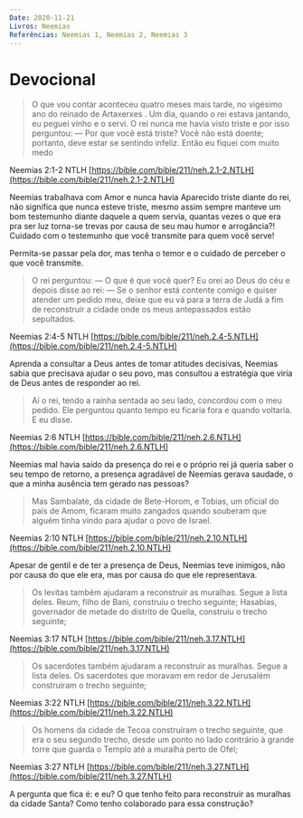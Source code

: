 ```yaml
---
Date: 2020-11-21
Livros: Neemias
Referências: Neemias 1, Neemias 2, Neemias 3
---
```


# Devocional

> O que vou contar aconteceu quatro meses mais tarde, no vigésimo ano do reinado de Artaxerxes . Um dia, quando o rei estava jantando, eu peguei vinho e o servi. O rei nunca me havia visto triste e por isso perguntou: — Por que você está triste? Você não está doente; portanto, deve estar se sentindo infeliz. Então eu fiquei com muito medo

Neemias 2:1‭-‬2 NTLH
[https://bible.com/bible/211/neh.2.1-2.NTLH](https://bible.com/bible/211/neh.2.1-2.NTLH)

Neemias trabalhava com Amor e nunca havia Aparecido triste diante do rei, não significa que nunca esteve triste, mesmo assim sempre manteve um bom testemunho diante daquele a quem servia, quantas vezes o que era pra ser luz torna-se trevas por causa de seu mau humor e arrogância?! Cuidado com o testemunho que você transmite para quem você serve!

Permita-se passar pela dor, mas tenha o temor e o cuidado de perceber o que você transmite.

> O rei perguntou: — O que é que você quer? Eu orei ao Deus do céu e depois disse ao rei: — Se o senhor está contente comigo e quiser atender um pedido meu, deixe que eu vá para a terra de Judá a fim de reconstruir a cidade onde os meus antepassados estão sepultados.

Neemias 2:4‭-‬5 NTLH
[https://bible.com/bible/211/neh.2.4-5.NTLH](https://bible.com/bible/211/neh.2.4-5.NTLH)

Aprenda a consultar a Deus antes de tomar atitudes decisivas, Neemias sabia que precisava ajudar o seu povo, mas consultou a estratégia que viria de Deus antes de responder ao rei.

> Aí o rei, tendo a rainha sentada ao seu lado, concordou com o meu pedido. Ele perguntou quanto tempo eu ficaria fora e quando voltaria. E eu disse.

Neemias 2:6 NTLH
[https://bible.com/bible/211/neh.2.6.NTLH](https://bible.com/bible/211/neh.2.6.NTLH)

Neemias mal havia saído da presença do rei e o próprio rei já queria saber o seu tempo de retorno, a presença agradável de Neemias gerava saudade, o que a minha ausência tem gerado nas pessoas?

> Mas Sambalate, da cidade de Bete-Horom, e Tobias, um oficial do país de Amom, ficaram muito zangados quando souberam que alguém tinha vindo para ajudar o povo de Israel.

Neemias 2:10 NTLH
[https://bible.com/bible/211/neh.2.10.NTLH](https://bible.com/bible/211/neh.2.10.NTLH)

Apesar de gentil e de ter a presença de Deus, Neemias teve inimigos, não por causa do que ele era, mas por causa do que ele representava.

> Os levitas também ajudaram a reconstruir as muralhas. Segue a lista deles. Reum, filho de Bani, construiu o trecho seguinte; Hasabias, governador de metade do distrito de Queila, construiu o trecho seguinte;

Neemias 3:17 NTLH
[https://bible.com/bible/211/neh.3.17.NTLH](https://bible.com/bible/211/neh.3.17.NTLH)

> Os sacerdotes também ajudaram a reconstruir as muralhas. Segue a lista deles. Os sacerdotes que moravam em redor de Jerusalém construíram o trecho seguinte;

Neemias 3:22 NTLH
[https://bible.com/bible/211/neh.3.22.NTLH](https://bible.com/bible/211/neh.3.22.NTLH)

> Os homens da cidade de Tecoa construíram o trecho seguinte, que era o seu segundo trecho, desde um ponto no lado contrário à grande torre que guarda o Templo até a muralha perto de Ofel;

Neemias 3:27 NTLH
[https://bible.com/bible/211/neh.3.27.NTLH](https://bible.com/bible/211/neh.3.27.NTLH)

A pergunta que fica é: e eu? O que tenho feito para reconstruir as muralhas da cidade Santa? Como tenho colaborado para essa construção?